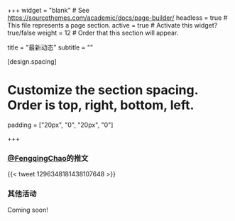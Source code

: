 +++
widget = "blank"  # See https://sourcethemes.com/academic/docs/page-builder/
headless = true  # This file represents a page section.
active = true  # Activate this widget? true/false
weight = 12  # Order that this section will appear.

title = "最新动态"
subtitle = ""

[design.spacing]
# Customize the section spacing. Order is top, right, bottom, left.
padding = ["20px", "0", "20px", "0"]
  
+++
### [@FengqingChao](https://twitter.com/FengqingChao)的推文
{{< tweet 1296348181438107648 >}}

### 其他活动
Coming soon!